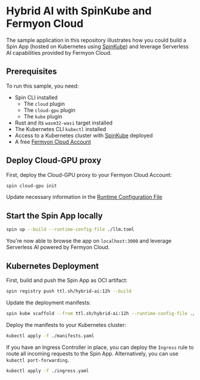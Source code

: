 # Hybrid AI with SpinKube and Fermyon Cloud

The sample application in this repository illustrates how you could build a Spin App (hosted on Kubernetes using [SpinKube](https://spinkube.dev)) and leverage Serverless AI capabilities provided by Fermyon Cloud.

## Prerequisites

To run this sample, you need:

- Spin CLI installed
  - The `cloud` plugin
  - The `cloud-gpu` plugin
  - The `kube` plugin
- Rust and its `wasm32-wasi` target installed
- The Kubernetes CLI `kubectl` installed
- Access to a Kubernetes cluster with [SpinKube](https://spinkube.dev) deployed 
- A free [Fermyon Cloud Account](https://cloud.fermyon.com)


## Deploy Cloud-GPU proxy

First, deploy the Cloud-GPU proxy to your Fermyon Cloud Account:

```bash
spin cloud-gpu init
```

Update necessary information in the [Runtime Configuration File](./llm.toml)

## Start the Spin App locally

```bash
spin up --build --runtime-config-file ./llm.toml
```

You're now able to browse the app on `localhost:3000` and leverage Serverless AI powered by Fermyon Cloud.

## Kubernetes Deployment


First, build and push the Spin App as OCI artifact:

```bash
spin registry push ttl.sh/hybrid-ai:12h --build
```

Update the deployment manifests:

```bash
spin kube scaffold --from ttl.sh/hybrid-ai:12h --runtime-config-file ./llm.toml
```

Deploy the manifests to your Kubernetes cluster:

```bash
kubectl apply -f ./manifests.yaml
```

If you have an Ingress Controller in place, you can deploy the `Ingress` rule to route all incoming requests to the Spin App. Alternatively, you can use `kubectl port-forwarding`.

```bash
kubectl apply -f ./ingress.yaml
```
